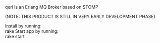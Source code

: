 qerl is an Erlang MQ Broker based on STOMP

(NOTE: THIS PRODUCT IS STILL IN VERY EARLY DEVELOPMENT PHASE)

Install by running:  
    rake
Start app by running:  
    rake start

